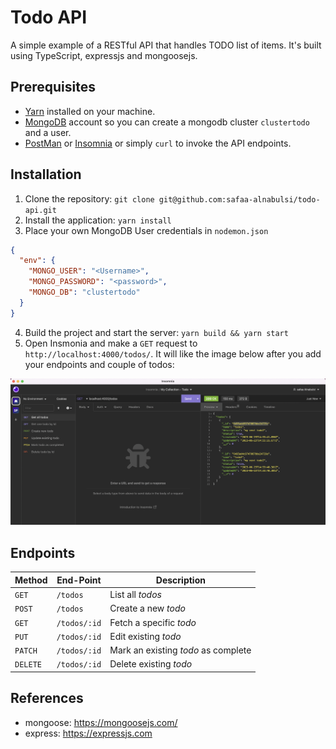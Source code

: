 # Todo API

A simple example of a RESTful API that handles TODO list of items. It's built using TypeScript, expressjs and mongoosejs.

## Prerequisites

- [Yarn](https://yarnpkg.com/) installed on your machine.
- [MongoDB](https://www.mongodb.com/) account so you can create a mongodb cluster `clustertodo` and a user.
- [PostMan](https://www.getpostman.com/) or [Insomnia](https://insomnia.rest/) or simply `curl` to invoke the API endpoints.

## Installation

1. Clone the repository: `git clone git@github.com:safaa-alnabulsi/todo-api.git`
2. Install the application: `yarn install`
3. Place your own MongoDB User credentials in `nodemon.json`

```json
{
  "env": {
    "MONGO_USER": "<Username>",
    "MONGO_PASSWORD": "<password>",
    "MONGO_DB": "clustertodo"
  }
}
```

4. Build the project and start the server: `yarn build && yarn start`
5. Open Insmonia and make a `GET` request to `http://localhost:4000/todos/`. It will like the image below after you add your endpoints and couple of todos:

![Insomina app](insomina.png)

## Endpoints

| Method   | End-Point    | Description                         |
| -------- | ------------ | ----------------------------------- |
| `GET`    | `/todos`     | List all _todos_                    |
| `POST`   | `/todos`     | Create a new _todo_                 |
| `GET`    | `/todos/:id` | Fetch a specific _todo_             |
| `PUT`    | `/todos/:id` | Edit existing _todo_                |
| `PATCH`  | `/todos/:id` | Mark an existing _todo_ as complete |
| `DELETE` | `/todos/:id` | Delete existing _todo_              |

## References

- mongoose: https://mongoosejs.com/
- express: https://expressjs.com
